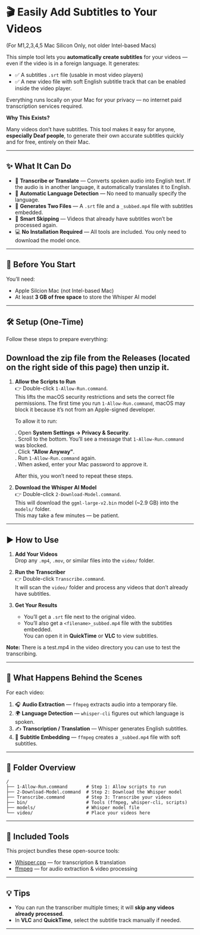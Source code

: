 # 🎬 Easily Add Subtitles to Your Videos ##
(For M1,2,3,4,5 Mac Silicon Only, not older Intel-based Macs)

This simple tool lets you **automatically create subtitles** for your videos — even if the video is in a foreign language. It generates:

- ✅ A subtitles `.srt` file (usable in most video players)  
- ✅ A new video file with soft English subtitle track that can be enabled inside the video player.

Everything runs locally on your Mac for your privacy — no internet paid transcription services required.  

**Why This Exists?** 

Many videos don’t have subtitles. This tool makes it easy for anyone, **especially Deaf people**, to generate their own accurate subtitles quickly and for free, entirely on their Mac.

---

## ✨ What It Can Do

- 📝 **Transcribe or Translate** — Converts spoken audio into English text. If the audio is in another language, it automatically translates it to English.  
- 🧠 **Automatic Language Detection** — No need to manually specify the language.  
- 💬 **Generates Two Files** — A `.srt` file and a `_subbed.mp4` file with subtitles embedded.  
- 🧼 **Smart Skipping** — Videos that already have subtitles won’t be processed again.  
- 💻 **No Installation Required** — All tools are included. You only need to download the model once.

---

## 🧠 Before You Start

You’ll need:

- Apple Silcion Mac (not Intel-based Mac)
- At least **3 GB of free space** to store the Whisper AI model  

---

## 🛠️ Setup (One-Time)

Follow these steps to prepare everything:

## Download the zip file from the **Releases** (located on the right side of this page) then unzip it. ##

1. **Allow the Scripts to Run**  
   👉 Double-click `1-Allow-Run.command`.  
   This lifts the macOS security restrictions and sets the correct file permissions.
   The first time you run `1-Allow-Run.command`, macOS may block it because it’s not from an Apple-signed developer.  

   To allow it to run:

   . Open **System Settings → Privacy & Security**.  
   . Scroll to the bottom. You’ll see a message that `1-Allow-Run.command` was blocked.  
   . Click **“Allow Anyway”**.  
   . Run `1-Allow-Run.command` again.  
   . When asked, enter your Mac password to approve it.

   After this, you won’t need to repeat these steps.

2. **Download the Whisper AI Model**  
   👉 Double-click `2-Download-Model.command`.  
   This will download the `ggml-large-v2.bin` model (~2.9 GB) into the `models/` folder.  
   This may take a few minutes — be patient.

---

## ▶️ How to Use

1. **Add Your Videos**  
   Drop any `.mp4`, `.mov`, or similar files into the `video/` folder.

2. **Run the Transcriber**  
   👉 Double-click `Transcribe.command`.  
   It will scan the `video/` folder and process any videos that don’t already have subtitles.

3. **Get Your Results**  
   - You’ll get a `.srt` file next to the original video.  
   - You’ll also get a `<filename>_subbed.mp4` file with the subtitles embedded.  
   You can open it in **QuickTime** or **VLC** to view subtitles.

**Note:** There is a test.mp4 in the video directory you can use to test the transcribing.

---

## 🧠 What Happens Behind the Scenes

For each video:

1. 🎧 **Audio Extraction** — `ffmpeg` extracts audio into a temporary file.  
2. 🌍 **Language Detection** — `whisper-cli` figures out which language is spoken.  
3. ✍️ **Transcription / Translation** — Whisper generates English subtitles.  
4. 💬 **Subtitle Embedding** — `ffmpeg` creates a `_subbed.mp4` file with soft subtitles.

---

## 📁 Folder Overview
```
/
├── 1-Allow-Run.command       # Step 1: Allow scripts to run
├── 2-Download-Model.command  # Step 2: Download the Whisper model
├── Transcribe.command        # Step 3: Transcribe your videos
├── bin/                      # Tools (ffmpeg, whisper-cli, scripts)
├── models/                   # Whisper model file
└── video/                    # Place your videos here
```
---

## 🧩 Included Tools

This project bundles these open-source tools:

- [Whisper.cpp](https://github.com/ggerganov/whisper.cpp) — for transcription & translation  
- [ffmpeg](https://ffmpeg.org/) — for audio extraction & video processing

---

## 💡 Tips

- You can run the transcriber multiple times; it will **skip any videos already processed**.  
- In **VLC** and **QuickTime**, select the subtitle track manually if needed.

---
